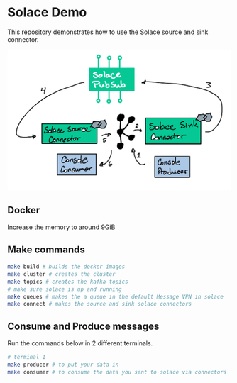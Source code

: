 # Solace Demo

This repository demonstrates how to use the Solace source and sink connector.

![alt](images/diagram.png)

## Docker

Increase the memory to around 9GiB

## Make commands

```bash
make build # builds the docker images
make cluster # creates the cluster
make topics # creates the kafka topics
# make sure solace is up and running
make queues # makes the a queue in the default Message VPN in solace
make connect # makes the source and sink solace connectors
```

## Consume and Produce messages

Run the commands below in 2 different terminals.

```bash
# terminal 1
make producer # to put your data in
make consumer # to consume the data you sent to solace via connectors
```
